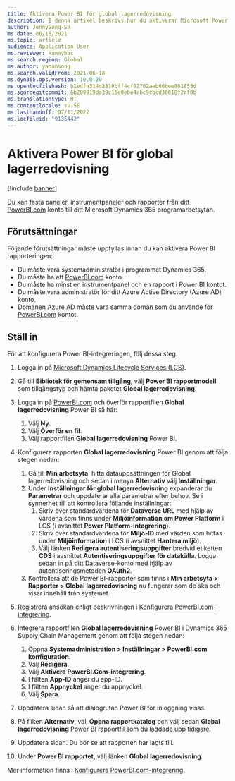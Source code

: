 ```yaml
---
title: Aktivera Power BI för global lagerredovisning
description: I denna artikel beskrivs hur du aktiverar Microsoft Power BI för global lagerredovisning.
author: JennySong-SH
ms.date: 06/18/2021
ms.topic: article
audience: Application User
ms.reviewer: kamaybac
ms.search.region: Global
ms.author: yanansong
ms.search.validFrom: 2021-06-18
ms.dyn365.ops.version: 10.0.20
ms.openlocfilehash: b1edfa314d2810bff4cf02762aeb66bee801858d
ms.sourcegitcommit: 6b209919de39c15e0ebe4abc9cbcd30618f2af0b
ms.translationtype: HT
ms.contentlocale: sv-SE
ms.lasthandoff: 07/11/2022
ms.locfileid: "9135442"
---
```

# <a name="enable-power-bi-for-global-inventory-accounting"></a>Aktivera Power BI för global lagerredovisning

[!include [banner](../includes/banner.md)]

Du kan fästa paneler, instrumentpaneler och rapporter från ditt [PowerBI.com](https://powerbi.com/) konto till ditt Microsoft Dynamics 365 programarbetsytan.

## <a name="prerequisites"></a>Förutsättningar

Följande förutsättningar måste uppfyllas innan du kan aktivera Power BI rapporteringen:

- Du måste vara systemadministratör i programmet Dynamics 365.
- Du måste ha ett [PowerBI.com](https://powerbi.com/) konto.
- Du måste ha minst en instrumentpanel och en rapport i Power BI kontot.
- Du måste vara administratör för ditt Azure Active Directory (Azure AD) konto.
- Domänen Azure AD måste vara samma domän som du använde för [PowerBI.com](https://powerbi.com/) kontot.

## <a name="setup"></a>Ställ in

För att konfigurera Power BI-integreringen, följ dessa steg.

1. Logga in på [Microsoft Dynamics Lifecycle Services (LCS)](https://lcs.dynamics.com/Logon/Index).
1. Gå till **Bibliotek för gemensam tillgång**, välj **Power BI rapportmodell** som tillgångstyp och hämta paketet **Global lagerredovisning**. 
1. Logga in på [PowerBI.com](https://app.powerbi.com/)  och överför rapportfilen **Global lagerredovisning** Power BI så här:

    1. Välj **Ny**.
    1. Välj **Överför en fil**.
    1. Välj rapportfilen **Global lagerredovisning** Power BI.

1. Konfigurera rapporten **Global lagerredovisning** Power BI genom att följa stegen nedan:

    1. Gå till **Min arbetsyta**, hitta datauppsättningen för Global lagerredovisning och sedan i menyn **Alternativ** välj **Inställningar**.
    1. Under **Inställningar för global lagerredovisning** expanderar du **Parametrar** och uppdaterar alla parametrar efter behov. Se i synnerhet till att kontrollera följande inställningar:
        1. Skriv över standardvärdena för **Dataverse URL** med hjälp av värdena som finns under **Miljöinformation om Power Platform** i LCS (i avsnittet **Power Platform-integrering**).
        1. Skriv över standardvärdena för **Miljö-ID** med värden som hittas under **Miljöinformation** i LCS (i avsnittet **Hantera miljö**).
        1. Välj länken **Redigera autentiseringsuppgifter** bredvid etiketten **CDS** i avsnittet **Autentiseringsuppgifter för datakälla**. Logga sedan in på ditt Dataverse-konto med hjälp av autentiseringsmetoden **OAuth2**.
    1. Kontrollera att de Power BI-rapporter som finns i **Min arbetsyta \> Rapporter \> Global lagerredovisning** nu fungerar som de ska och visar innehåll från systemet.

1. Registrera ansökan enligt beskrivningen i [Konfigurera PowerBI.com-integrering](../../fin-ops-core/dev-itpro/analytics/configure-power-bi-integration.md#registration-process).
1. Integrera rapportfilen **Global lagerredovisning** Power BI i Dynamics 365 Supply Chain Management genom att följa stegen nedan:

    1. Öppna **Systemadministration \> Inställningar \> PowerBI.com konfiguration**.
    1. Välj **Redigera**.
    1. Välj **Aktivera PowerBI.Com-integrering**.
    1. I fälten **App-ID** anger du app-ID.
    1. I fälten **Appnyckel** anger du appnyckel.
    1. Välj **Spara**.

1. Uppdatera sidan så att dialogrutan Power BI för inloggning visas.
1. På fliken **Alternativ**, välj **Öppna rapportkatalog** och välj sedan **Global lagerredovisning** Power BI rapportfil som du laddade upp tidigare.
1. Uppdatera sidan. Du bör se att rapporten har lagts till.
1. Under **Power BI rapportet**, välj länken **Global lagerredovisning**.

Mer information finns i [Konfigurera PowerBI.com-integrering](../../fin-ops-core/dev-itpro/analytics/configure-power-bi-integration.md).
